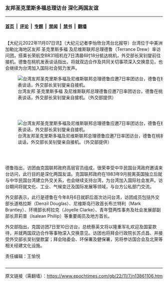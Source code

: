 ### 友邦圣克里斯多福总理访台 深化两国友谊

---

#### [首页](../../../..?n13861106) &nbsp;|&nbsp; [评论](../../../../../epoch-comment?n13861106) &nbsp;|&nbsp; [专题](../../../../../epoch-special?n13861106) &nbsp;|&nbsp; [禁闻](../../../../../epoch-news?n13861106) &nbsp;|&nbsp; [禁书](../../../../../books?n13861106) &nbsp;|&nbsp; [翻墙](https://github.com/gfw-breaker/nogfw/blob/master/README.md?n13861106)


<div class="column" id="artbody" itemprop="articleBody">
 <!-- article content begin -->
 <p>
  【大纪元2022年11月07日讯】（大纪元记者李怡欣台湾台北报导）台湾位于中美洲加勒比海地区友邦
  <ok href="https://www.epochtimes.com/gb/tag/%E5%9C%A3%E5%85%8B%E9%87%8C%E6%96%AF%E5%A4%9A%E7%A6%8F.html">
   圣克里斯多福
  </ok>
  及尼维斯联邦总理德鲁（Terrance Drew）率访问团，搭乘长荣航空BR31班机在7日清晨6时18分抵达桃机，外交部长吴钊燮前往接机。德鲁在桃机发表谈话指出，将就双边合作及共同关切事项深入交换意见，也会继续为台湾加入国际社会努力发声。
 </p>
 <figure aria-describedby="caption-13861109" class="wp-caption aligncenter" id="13861109" style="width: 500px">
  <ok href=" https://i.epochtimes.com/assets/uploads/2022/11/id13861109-584136-450x300.jpg" rel="noreferrer noopener" target="_blank">
   <img alt="台湾友邦圣克里斯多福及尼维斯联邦总理德鲁应邀7日率团访台，德鲁在桃机发表谈话，外交部长吴钊燮亲自接机。" src="https://i.epochtimes.com/assets/uploads/2022/11/id13861109-584136-450x300.jpg"/>
  </ok>
  <br/><figcaption class="wp-caption-text" id="caption-13861109">
   台湾友邦
   <ok href="https://www.epochtimes.com/gb/tag/%E5%9C%A3%E5%85%8B%E9%87%8C%E6%96%AF%E5%A4%9A%E7%A6%8F.html">
    圣克里斯多福
   </ok>
   及尼维斯联邦总理德鲁应邀7日率团访台，德鲁在桃机发表谈话，外交部长吴钊燮亲自接机。（外交部提供）
  </figcaption><br/>
 </figure><br/>
 <figure aria-describedby="caption-13861108" class="wp-caption aligncenter" id="13861108" style="width: 500px">
  <ok href=" https://i.epochtimes.com/assets/uploads/2022/11/id13861108-584135-450x300.jpg" rel="noreferrer noopener" target="_blank">
   <img alt="台湾友邦圣克里斯多福及尼维斯联邦总理德鲁应邀7日率团访台，德鲁在桃机发表谈话，外交部长吴钊燮亲自接机。" src="https://i.epochtimes.com/assets/uploads/2022/11/id13861108-584135-450x300.jpg"/>
  </ok>
  <br/><figcaption class="wp-caption-text" id="caption-13861108">
   台湾友邦圣克里斯多福及尼维斯联邦总理德鲁应邀7日率团访台，德鲁在桃机发表谈话，外交部长吴钊燮亲自接机。（外交部提供）
  </figcaption><br/>
 </figure><br/>
 <p>
  德鲁指出，访团由克国联邦政府高层官员组成，很荣幸受中华民国台湾政府邀请来台访问，此行目的是深化两国友谊。克国联邦政府在1983年9月脱离英国独立后就与中华民国台湾建立外交关系，也会继续支持台湾，为台湾加入国际社会发声。访台期间将就文化、工业、气候变迁及国际发展等领域，与台方公私部门交流。
 </p>
 <p>
  外交部表示，此行是德鲁在今年8月6日就职后首次访问台湾，访团成员包括外交部长道格拉斯（Denzil Douglas）、尼维斯岛行政首长布兰特利（Mark Brantley）、环境部长柯拉克（Joyelle Clarke）、青年暨两性事务及社会发展部副部长菲莉普（Isalean Phillip）等重要阁员及地方首长。
 </p>
 <p>
  外交部指出，克国访团7日至10日访台，总统蔡英文将以隆重军礼欢迎及国宴款待，并就两国双边合作等事物深入交换意见。访团也将拜会行政院长苏贞昌、并接受外交部长吴钊燮款宴；拜会陆委会、环保署及健保署，另将参访国合会及北荣等相关经建文化设施。
 </p>
 <p>
  责任编辑：王愉悦
 </p>
 <!-- article content end -->
</div>


<img src='http://gfw-breaker.win/epoch-news/pages/ncid1349361/n13861106.md' width='0px' height='0px'/>

---

原文链接（需翻墙）：https://www.epochtimes.com/gb/22/11/7/n13861106.htm